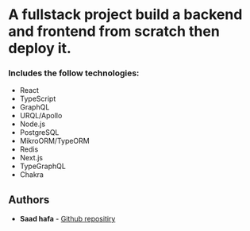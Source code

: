 # A fullstack project build a backend and frontend from scratch then deploy it.

### Includes the follow technologies:

- React
- TypeScript
- GraphQL
- URQL/Apollo
- Node.js
- PostgreSQL
- MikroORM/TypeORM
- Redis
- Next.js
- TypeGraphQL
- Chakra

## Authors

- **Saad hafa** - [Github repositiry](https://github.com/saadhafa)
